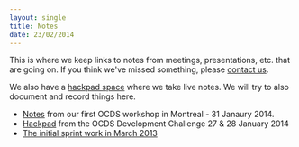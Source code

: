 ```yaml
---
layout: single
title: Notes
date: 23/02/2014
---
```

This is where we keep links to notes from meetings, presentations, etc. that are going on.
If you think we've missed something, please [contact us](/pages/community.html).

We also have a [hackpad space](https://opencontractingdata.hackpad.com/) where we take live notes. We will try to
also document and record things here.

* [Notes](workshops/2014-01-Montreal) from our first OCDS workshop in Montreal - 31 Janaury 2014.
* [Hackpad](https://devchallenge.hackpad.com/Challenge-F1-Open-Contracting-WZSKzabvK3c) from the OCDS Development Challenge 27 & 28 January 2014
* [The initial sprint work in March 2013](firstsprint.html)

<!-- When we have some posts, uncomment this
### Updates
<ul class="posts">
{% for post in site.posts %}
    <li><span>{{ post.date | date_to_string }}</span> &raquo; <a href="{{ post.url }}">{{ post.title }}</a></li>
{% endfor %}
</ul>-->
